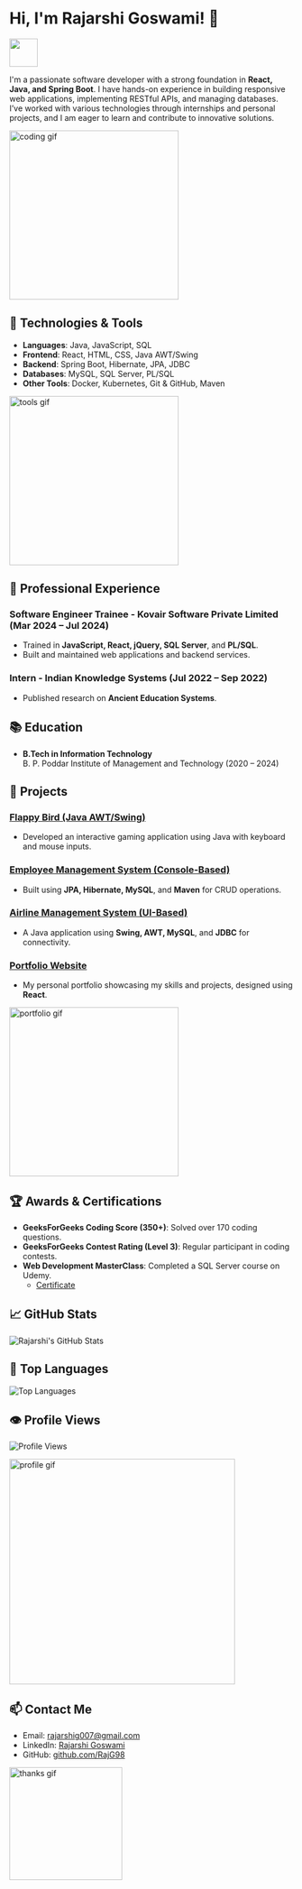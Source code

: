# Hi, I'm Rajarshi Goswami! 👋 
<img src="https://media.giphy.com/media/13HgwGsXF0aiGY/giphy.gif" width="50">

I'm a passionate software developer with a strong foundation in **React, Java, and Spring Boot**. I have hands-on experience in building responsive web applications, implementing RESTful APIs, and managing databases. I’ve worked with various technologies through internships and personal projects, and I am eager to learn and contribute to innovative solutions.

<img src="https://media.giphy.com/media/3o7aD2saalBwwftBIY/giphy.gif" width="300" alt="coding gif">

## 🔧 Technologies & Tools
- **Languages**: Java, JavaScript, SQL
- **Frontend**: React, HTML, CSS, Java AWT/Swing
- **Backend**: Spring Boot, Hibernate, JPA, JDBC
- **Databases**: MySQL, SQL Server, PL/SQL
- **Other Tools**: Docker, Kubernetes, Git & GitHub, Maven

<img src="https://media.giphy.com/media/UqZ0Lb3HJl7wU/giphy.gif" width="300" alt="tools gif">

## 💼 Professional Experience
### Software Engineer Trainee - Kovair Software Private Limited (Mar 2024 – Jul 2024)
- Trained in **JavaScript, React, jQuery, SQL Server**, and **PL/SQL**.
- Built and maintained web applications and backend services.

### Intern - Indian Knowledge Systems (Jul 2022 – Sep 2022)
- Published research on **Ancient Education Systems**.

## 📚 Education
- **B.Tech in Information Technology**  
  B. P. Poddar Institute of Management and Technology (2020 – 2024)

## 🚀 Projects
### [Flappy Bird (Java AWT/Swing)](https://github.com/RajG98/Flappy-Bird-Java)
- Developed an interactive gaming application using Java with keyboard and mouse inputs.

### [Employee Management System (Console-Based)](https://github.com/RajG98/Employee-Management-System)
- Built using **JPA, Hibernate, MySQL**, and **Maven** for CRUD operations.

### [Airline Management System (UI-Based)](https://github.com/RajG98/Airline-Management-System)
- A Java application using **Swing, AWT, MySQL**, and **JDBC** for connectivity.

### [Portfolio Website](https://portfolio-rajarshi.vercel.app/)
- My personal portfolio showcasing my skills and projects, designed using **React**.

<img src="https://media.giphy.com/media/L1R1tvI9svkIWwpVYr/giphy.gif" width="300" alt="portfolio gif">

## 🏆 Awards & Certifications
- **GeeksForGeeks Coding Score (350+)**: Solved over 170 coding questions.
- **GeeksForGeeks Contest Rating (Level 3)**: Regular participant in coding contests.
- **Web Development MasterClass**: Completed a SQL Server course on Udemy.
  - [Certificate](https://www.udemy.com/certificate/UC-52d37f90-2860-4b67-8d49-61cba702b484/)

## 📈 GitHub Stats
![Rajarshi's GitHub Stats](https://github-readme-stats.vercel.app/api?username=RajG98&show_icons=true&theme=radical)

## 🏅 Top Languages
![Top Languages](https://github-readme-stats.vercel.app/api/top-langs/?username=RajG98&layout=compact&theme=radical)

## 👁️ Profile Views
![Profile Views](https://komarev.com/ghpvc/?username=RajG98&color=brightgreen)

<img src="https://media.giphy.com/media/SWoSkN6DxTszqIKEqv/giphy.gif" width="400" alt="profile gif">

## 📫 Contact Me
- Email: [rajarshig007@gmail.com](mailto:rajarshig007@gmail.com)
- LinkedIn: [Rajarshi Goswami](https://www.linkedin.com/in/rajarshig007)
- GitHub: [github.com/RajG98](https://github.com/RajG98)

<img src="https://media.giphy.com/media/3oEdv3Ul4B2jw0V3Ik/giphy.gif" width="200" alt="thanks gif">

